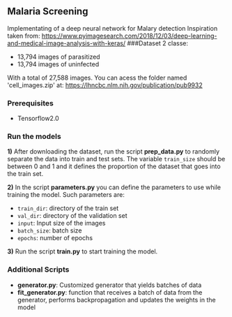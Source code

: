 ## Malaria Screening

Implementating of a deep neural network for Malary detection
Inspiration taken from:
https://www.pyimagesearch.com/2018/12/03/deep-learning-and-medical-image-analysis-with-keras/
###Dataset
2 classe:
- 13,794 images of parasitized
- 13,794 images of uninfected

With a total of 27,588 images.
You can acess the folder named 'cell_images.zip' at:
https://lhncbc.nlm.nih.gov/publication/pub9932

### Prerequisites
- Tensorflow2.0

### Run the models

**1)** After downloading the dataset, run the script **prep_data.py** to randomly separate the data into train and test sets. The variable `train_size` should be between 0 and 1 and it defines the proportion of the dataset that goes into the train set.

**2)** In the script **parameters.py** you can define the parameters to use while training the model. Such parameters are:
- `train_dir`: directory of the train set
- `val_dir`: directory of the validation set
- `input`: Input size of the images
- `batch_size`: batch size
- `epochs`: number of epochs

**3)** Run the script **train.py** to start training the model.

### Additional Scripts

- **generator.py**: Customized generator that yields batches of data
- **fit_generator.py**: function that receives a batch of data from the generator, performs backpropagation and updates the weights in the model
